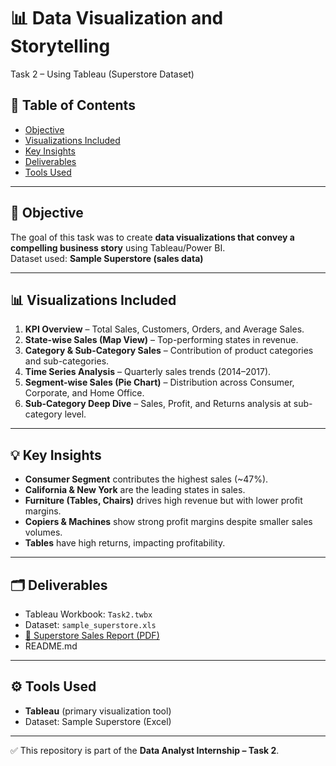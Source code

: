 # 📊 Data Visualization and Storytelling  
Task 2 – Using Tableau (Superstore Dataset)

## 🔗 Table of Contents
- [Objective](#-objective)
- [Visualizations Included](#-visualizations-included)
- [Key Insights](#-key-insights)
- [Deliverables](#-deliverables)
- [Tools Used](#-tools-used)


---

## 🎯 Objective
The goal of this task was to create **data visualizations that convey a compelling business story** using Tableau/Power BI.  
Dataset used: **Sample Superstore (sales data)**  

---

## 📊 Visualizations Included
1. **KPI Overview** – Total Sales, Customers, Orders, and Average Sales.  
2. **State-wise Sales (Map View)** – Top-performing states in revenue.  
3. **Category & Sub-Category Sales** – Contribution of product categories and sub-categories.  
4. **Time Series Analysis** – Quarterly sales trends (2014–2017).  
5. **Segment-wise Sales (Pie Chart)** – Distribution across Consumer, Corporate, and Home Office.  
6. **Sub-Category Deep Dive** – Sales, Profit, and Returns analysis at sub-category level.  

---

## 💡 Key Insights
- **Consumer Segment** contributes the highest sales (~47%).  
- **California & New York** are the leading states in sales.  
- **Furniture (Tables, Chairs)** drives high revenue but with lower profit margins.  
- **Copiers & Machines** show strong profit margins despite smaller sales volumes.  
- **Tables** have high returns, impacting profitability.  

---

## 🗂 Deliverables
- Tableau Workbook: `Task2.twbx`  
- Dataset: `sample_superstore.xls`  
- [📄 Superstore Sales Report (PDF)](Super%20store%20sales.pdf)
- README.md  

---

## ⚙️ Tools Used
- **Tableau** (primary visualization tool)  
- Dataset: Sample Superstore (Excel)  

---



✅ This repository is part of the **Data Analyst Internship – Task 2**.
